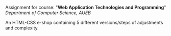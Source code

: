 
Assignment for course: "**Web Application Technologies and Programming**"
<br>*Department of Computer Science, AUEB*


An HTML-CSS e-shop containing 5 different versions/steps of adjustments and complexity.
